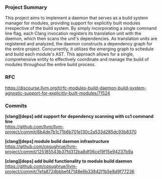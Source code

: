 ### Project Summary
This project aims to implement a daemon that serves as a build system manager for modules, providing support for explicitly built modules irrespective of the build system. By simply incorporating a single command line flag, each Clang invocation registers its translation unit with the daemon, which then scans the unit's dependencies. As translation units are registered and analyzed, the daemon constructs a dependency graph for the entire project. Concurrently, it utilizes the emerging graph to schedule and build each module's AST. This approach allows for a single, comprehensive entity to effectively coordinate and manage the build of modules throughout the entire build process.

### RFC
https://discourse.llvm.org/t/rfc-modules-build-daemon-build-system-agnostic-support-for-explicitly-built-modules/71524

### Commits
**[clang][deps] add support for dependency scanning with cc1 command line** \
https://github.com/llvm/llvm-project/commit/6b4de7b1c71b6b701e130c2a533d285dc93b8370

**[clang][deps] module build daemon infrastructure**
https://github.com/cpsughrue/llvm-project/commit/125185543b37fd312ba8df06ce19f15e94237b9a

**[clang][deps] add build functionality to module build daemon**
https://github.com/cpsughrue/llvm-project/commit/7efa8724bbbef47148e6b33842f1b5e8d9f77236
